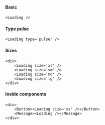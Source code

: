 #### Basic
```
<Loading />
```

#### Type pulse
```
<Loading type='pulse' />
```

#### Sizes
```
<div>
    <Loading size='xs' />
    <Loading size='sm' />
    <Loading size='md' />
    <Loading size='lg' />
</div>
```

#### Inside components
```
<div>
    <Button><Loading size='xs' /></Button>
    <Message><Loading /></Message>
</div>
```